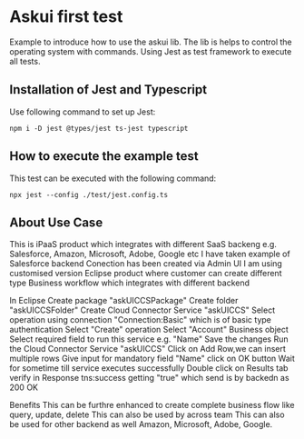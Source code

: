# Askui first test

Example to introduce  how to use the askui lib.
The lib is helps to control the operating system with
commands.
Using Jest as test framework to execute all tests.

## Installation of Jest and Typescript

Use following command to set up Jest:
```shell
npm i -D jest @types/jest ts-jest typescript
```

## How to execute the example test

This test can be executed with the following command:
```shell
npx jest --config ./test/jest.config.ts
```

## About Use Case
This is iPaaS product which integrates with different SaaS backeng e.g. Salesforce, Amazon, Microsoft, Adobe, Google etc
I have taken example of Salesforce backend
Conection has been created via Admin UI
I am using customised version Eclipse product where customer can create different type Business workflow which integrates with different backend

In Eclipse 
Create package "askUICCSPackage"
Create folder "askUICCSFolder"
Create Cloud Connector Service "askUICCS"
Select operation using connection "Connection:Basic" which is of basic type authentication
Select "Create" operation
Select "Account" Business object
Select required field to run this service e.g. "Name"
Save the changes
Run the  Cloud Connector Service "askUICCS"
Click on Add Row,we can insert multiple rows
Give input for mandatory field "Name"
click on OK button
Wait for sometime till service executes successfully
Double click on Results tab
verify in Response tns:success getting "true" which send is by backedn as 200 OK


Benefits
This can be furthre enhanced to create complete business flow like query, update, delete
This can also be used by across team
This can also be used for other backend as well Amazon, Microsoft, Adobe, Google.
